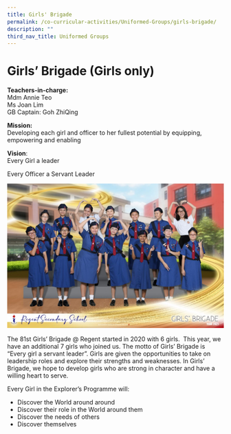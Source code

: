 ```yaml
---
title: Girls' Brigade
permalink: /co-curricular-activities/Uniformed-Groups/girls-brigade/
description: ""
third_nav_title: Uniformed Groups
---
```

Girls’ Brigade (Girls only)
===========================

**Teachers-in-charge:**  
Mdm Annie Teo  
Ms Joan Lim  
GB Captain: Goh ZhiQing

**Mission:**  
Developing each girl and officer to her fullest potential by equipping, empowering and enabling

**Vision**:  
Every Girl a leader

Every Officer a Servant Leader

![](/images/Girls-Brigade-Fun-1024x683.jpg)

The 81st Girls’ Brigade @ Regent started in 2020 with 6 girls.  This year, we have an additional 7 girls who joined us. The motto of Girls’ Brigade is “Every girl a servant leader”. Girls are given the opportunities to take on leadership roles and explore their strengths and weaknesses. In Girls’ Brigade, we hope to develop girls who are strong in character and have a willing heart to serve.

Every Girl in the Explorer’s Programme will:

*   Discover the World around around
*   Discover their role in the World around them
*   Discover the needs of others
*   Discover themselves